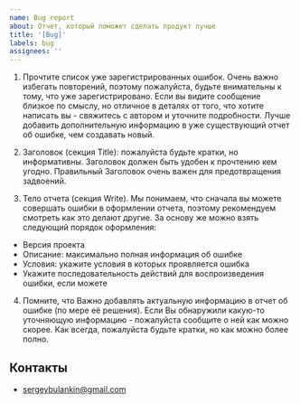```yaml
---
name: Bug report
about: Отчет, который поможет сделать продукт лучше
title: '[Bug]'
labels: bug
assignees: ''
---
```


1. Прочтите список уже зарегистрированных ошибок. Очень важно избегать повторений, поэтому пожалуйста, будьте внимательны к тому, что уже зарегистрировано. Если вы видите сообщение близкое по смыслу, но отличное в деталях от того, что хотите написать вы - свяжитесь с автором и уточните подробности. Лучше добавить дополнительную информацию в уже существующий отчет об ошибке, чем создавать новый.

2. Заголовок (секция Title): пожалуйста будьте кратки, но информативны. Заголовок должен быть удобен к прочтению кем угодно. Правильный Заголовок очень важен для предотвращения задвоений.

3. Тело отчета (секция Write). Мы понимаем, что сначала вы можете совершать ошибки в оформлении отчета, поэтому рекомендуем смотреть как это делают другие. За основу же можно взять следующий порядок оформления:

- Версия проекта
- Описание: максимально полная информация об ошибке
- Условия: укажите условия в которых проявляется ошибка
- Укажите последовательность действий для воспроизведения ошибки, если можете

4. Помните, что Важно добавлять актуальную информацию в отчет об ошибке (по мере её решения). Если Вы обнаружили какую-то уточняющую информацию - пожалуйста сообщите о ней как можно скорее. Как всегда, пожалуйста будьте кратки, но как можно более полно.

## Контакты

- sergeybulankin@gmail.com
